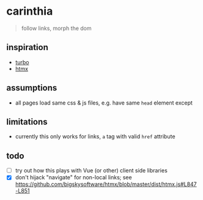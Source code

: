 # carinthia

> follow links, morph the dom

## inspiration

- [turbo](https://turbo.hotwire.dev/)
- [htmx](https://htmx.org/)

## assumptions

- all pages load same css & js files, e.g. have same `head` element except

## limitations

- currently this only works for links, `a` tag with valid `href` attribute

## todo

- [ ] try out how this plays with Vue (or other) client side libraries
- [x] don't hijack "navigate" for non-local links; see https://github.com/bigskysoftware/htmx/blob/master/dist/htmx.js#L847-L851
